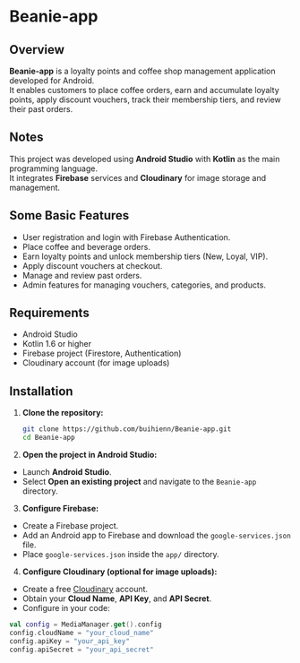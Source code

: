 # Beanie-app

## Overview
**Beanie-app** is a loyalty points and coffee shop management application developed for Android.  
It enables customers to place coffee orders, earn and accumulate loyalty points, apply discount vouchers, track their membership tiers, and review their past orders.

## Notes
This project was developed using **Android Studio** with **Kotlin** as the main programming language.  
It integrates **Firebase** services and **Cloudinary** for image storage and management.

## Some Basic Features
- User registration and login with Firebase Authentication.
- Place coffee and beverage orders.
- Earn loyalty points and unlock membership tiers (New, Loyal, VIP).
- Apply discount vouchers at checkout.
- Manage and review past orders.
- Admin features for managing vouchers, categories, and products.

## Requirements
- Android Studio
- Kotlin 1.6 or higher
- Firebase project (Firestore, Authentication)
- Cloudinary account (for image uploads)

## Installation
1. **Clone the repository:**
   ```bash
   git clone https://github.com/buihienn/Beanie-app.git
   cd Beanie-app

2.  **Open the project in Android Studio:**
  - Launch **Android Studio**.
  - Select **Open an existing project** and navigate to the `Beanie-app` directory.

3. **Configure Firebase:**

  - Create a Firebase project.
  - Add an Android app to Firebase and download the `google-services.json` file.
  - Place `google-services.json` inside the `app/` directory.

4. **Configure Cloudinary (optional for image uploads):**

  - Create a free [Cloudinary](https://cloudinary.com/) account.
  - Obtain your **Cloud Name**, **API Key**, and **API Secret**.
  - Configure in your code:

```kotlin
val config = MediaManager.get().config
config.cloudName = "your_cloud_name"
config.apiKey = "your_api_key"
config.apiSecret = "your_api_secret"
